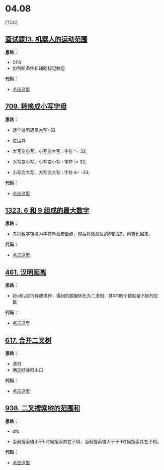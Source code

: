 # 04.08

[TOC]

## [面试题13. 机器人的运动范围](https://leetcode-cn.com/problems/ji-qi-ren-de-yun-dong-fan-wei-lcof/)

**思路：**

- DFS
- 加判断条件和辅助标记数组

**代码：**

- [点击这里](./movingCount.go)

## [709. 转换成小写字母](https://leetcode-cn.com/problems/to-lower-case)

**思路：**

- 逐个遍历遇见大写+32
- 位运算

- 大写变小写、小写变大写 : 字符 ^= 32;
- 大写变小写、小写变小写 : 字符 |= 32;
- 小写变大写、大写变大写 : 字符 &= -33;

**代码：**

- [点击这里](./toLowerCase.go)

## [1323. 6 和 9 组成的最大数字](https://leetcode-cn.com/problems/maximum-69-number/)

**思路：**

- 先将数字转换为字符串或者数组，然后将做高位的6变成9，再转化回来。

**代码：**

- [点击这里](./maximum69Number.go)

## [461. 汉明距离](https://leetcode-cn.com/problems/hamming-distance/)

**思路：**

- 将`x`和`y`进行异或操作，得到的数据转化为二进制，其中1的个数就是不同的位数

**代码：**

- [点击这里](./hammingDistance.go)

## [617. 合并二叉树](https://leetcode-cn.com/problems/merge-two-binary-trees/)

**思路：**

- 递归
- 确定好递归出口

**代码：**

- [点击这里](./mergeTrees.go)

## [938. 二叉搜索树的范围和](https://leetcode-cn.com/problems/range-sum-of-bst/)

**思路：**

- dfs

- 当前搜索值小于L时候搜索其右子树，当前搜索值大于于R时候搜索其左子树。

**代码：**

- [点击这里](./rangeSumBST.go)